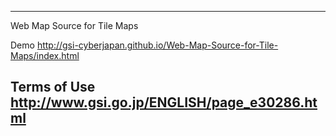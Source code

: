 -----------
Web Map Source for Tile Maps

Demo http://gsi-cyberjapan.github.io/Web-Map-Source-for-Tile-Maps/index.html

Terms of Use http://www.gsi.go.jp/ENGLISH/page_e30286.html
-----------
